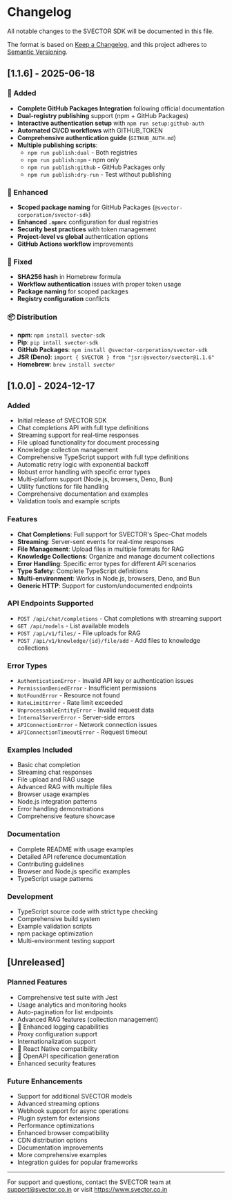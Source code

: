 # Changelog

All notable changes to the SVECTOR SDK will be documented in this file.

The format is based on [Keep a Changelog](https://keepachangelog.com/en/1.0.0/),
and this project adheres to [Semantic Versioning](https://semver.org/spec/v2.0.0.html).

## [1.1.6] - 2025-06-18

### 🚀 Added
- **Complete GitHub Packages Integration** following official documentation
- **Dual-registry publishing** support (npm + GitHub Packages)
- **Interactive authentication setup** with `npm run setup:github-auth`
- **Automated CI/CD workflows** with GITHUB_TOKEN
- **Comprehensive authentication guide** (`GITHUB_AUTH.md`)
- **Multiple publishing scripts**:
  - `npm run publish:dual` - Both registries
  - `npm run publish:npm` - npm only  
  - `npm run publish:github` - GitHub Packages only
  - `npm run publish:dry-run` - Test without publishing

### 🔧 Enhanced
- **Scoped package naming** for GitHub Packages (`@svector-corporation/svector-sdk`)
- **Enhanced `.npmrc`** configuration for dual registries
- **Security best practices** with token management
- **Project-level vs global** authentication options
- **GitHub Actions workflow** improvements

### 🐛 Fixed
- **SHA256 hash** in Homebrew formula
- **Workflow authentication** issues with proper token usage
- **Package naming** for scoped packages
- **Registry configuration** conflicts

### 📦 Distribution
- **npm**: `npm install svector-sdk`
- **Pip**: `pip intall svector-sdk`
- **GitHub Packages**: `npm install @svector-corporation/svector-sdk`
- **JSR (Deno)**: `import { SVECTOR } from "jsr:@svector/svector@1.1.6"`
- **Homebrew**: `brew install svector`

## [1.0.0] - 2024-12-17

### Added
- Initial release of SVECTOR SDK
- Chat completions API with full type definitions
- Streaming support for real-time responses
- File upload functionality for document processing
- Knowledge collection management
- Comprehensive TypeScript support with full type definitions
- Automatic retry logic with exponential backoff
-  Robust error handling with specific error types
-  Multi-platform support (Node.js, browsers, Deno, Bun)
-  Utility functions for file handling
-  Comprehensive documentation and examples
-  Validation tools and example scripts

### Features
- **Chat Completions**: Full support for SVECTOR's Spec-Chat models
- **Streaming**: Server-sent events for real-time responses
- **File Management**: Upload files in multiple formats for RAG
- **Knowledge Collections**: Organize and manage document collections
- **Error Handling**: Specific error types for different API scenarios
- **Type Safety**: Complete TypeScript definitions
- **Multi-environment**: Works in Node.js, browsers, Deno, and Bun
- **Generic HTTP**: Support for custom/undocumented endpoints

### API Endpoints Supported
- `POST /api/chat/completions` - Chat completions with streaming support
- `GET /api/models` - List available models
- `POST /api/v1/files/` - File uploads for RAG
- `POST /api/v1/knowledge/{id}/file/add` - Add files to knowledge collections

### Error Types
- `AuthenticationError` - Invalid API key or authentication issues
- `PermissionDeniedError` - Insufficient permissions
- `NotFoundError` - Resource not found
- `RateLimitError` - Rate limit exceeded
- `UnprocessableEntityError` - Invalid request data
- `InternalServerError` - Server-side errors
- `APIConnectionError` - Network connection issues
- `APIConnectionTimeoutError` - Request timeout

### Examples Included
- Basic chat completion
- Streaming chat responses
- File upload and RAG usage
- Advanced RAG with multiple files
- Browser usage examples
- Node.js integration patterns
- Error handling demonstrations
- Comprehensive feature showcase

### Documentation
- Complete README with usage examples
- Detailed API reference documentation
- Contributing guidelines
- Browser and Node.js specific examples
- TypeScript usage patterns

### Development
- TypeScript source code with strict type checking
- Comprehensive build system
- Example validation scripts
- npm package optimization
- Multi-environment testing support

## [Unreleased]

### Planned Features
-  Comprehensive test suite with Jest
- Usage analytics and monitoring hooks
- Auto-pagination for list endpoints
-  Advanced RAG features (collection management)
- 📝 Enhanced logging capabilities
-  Proxy configuration support
-  Internationalization support
- 📱 React Native compatibility
- 🎨 OpenAPI specification generation
- Enhanced security features

### Future Enhancements
- Support for additional SVECTOR models
- Advanced streaming options
- Webhook support for async operations
- Plugin system for extensions
- Performance optimizations
- Enhanced browser compatibility
- CDN distribution options
- Documentation improvements
- More comprehensive examples
- Integration guides for popular frameworks

---

For support and questions, contact the SVECTOR team at support@svector.co.in or visit https://www.svector.co.in
